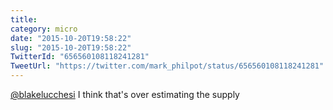 ```yaml
---
title: 
category: micro
date: "2015-10-20T19:58:22"
slug: "2015-10-20T19:58:22"
TwitterId: "656560108118241281"
TweetUrl: "https://twitter.com/mark_philpot/status/656560108118241281"
---
```


[@blakelucchesi](https://twitter.com/blakelucchesi) I think that's over
estimating the supply
